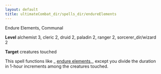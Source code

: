 ```yaml
---
layout: default
title: ultimateCombat_dir/spells_dir/endureElements
---
```

Endure Elements, Communal

**Level** alchemist 3, cleric 2, druid 2, paladin 2, ranger 2, sorcerer_dir/wizard 2

**Target** creatures touched

This spell functions like _ [endure elements](spells_dir/endureElements#_endure-elements)_, except you divide the duration in 1-hour increments among the creatures touched.

